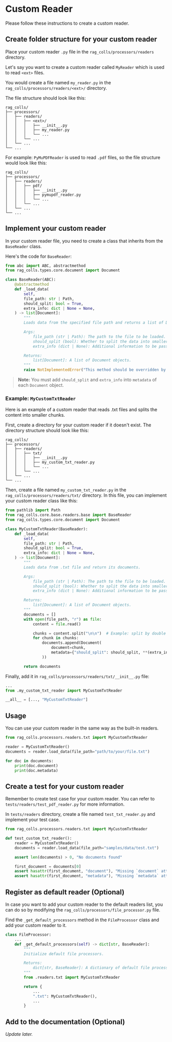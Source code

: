 # Custom Reader

Please follow these instructions to create a custom reader.

## Create folder structure for your custom reader

Place your custom reader `.py` file in the `rag_colls/processors/readers` directory.

Let's say you want to create a custom reader called `MyReader` which is used to read `<ext>` files.

You would create a file named `my_reader.py` in the `rag_colls/processors/readers/<ext>/` directory.

The file structure should look like this:

```text
rag_colls/
├── processors/
│   ├── readers/
│   │   ├── <ext>/
│   │   │   ├── __init__.py
│   │   │   ├── my_reader.py
│   │   │   └── ...
│   │   └── ...
│   └── ...
└── ...
```

For example: `PyMuPDFReader` is used to read `.pdf` files, so the file structure would look like this:

```text
rag_colls/
├── processors/
│   ├── readers/
│   │   ├── pdf/
│   │   │   ├── __init__.py
│   │   │   ├── pymupdf_reader.py
│   │   │   └── ...
│   │   └── ...
│   └── ...
└── ...
```

## Implement your custom reader

In your custom reader file, you need to create a class that inherits from the `BaseReader` class.

Here's the code for `BaseReader`:

```python
from abc import ABC, abstractmethod
from rag_colls.types.core.document import Document

class BaseReader(ABC):
    @abstractmethod
    def _load_data(
        self,
        file_path: str | Path,
        should_split: bool = True,
        extra_info: dict | None = None,
    ) -> list[Document]:
        """
        Loads data from the specified file path and returns a list of Document objects.

        Args:
            file_path (str | Path): The path to the file to be loaded.
            should_split (bool): Whether to split the data into smaller chunks.
            extra_info (dict | None): Additional information to be passed to the loader.

        Returns:
            list[Document]: A list of Document objects.
        """
        raise NotImplementedError("This method should be overridden by subclasses.")
```

> **Note:**
> You must add `should_split` and `extra_info` into `metadata` of each `Document` object.

### Example: `MyCustomTxtReader`

Here is an example of a custom reader that reads .txt files and splits the content into smaller chunks.

First, create a directory for your custom reader if it doesn't exist. The directory structure should look like this:

```text
rag_colls/
├── processors/
│   ├── readers/
│   │   ├── txt/
│   │   │   ├── __init__.py
│   │   │   ├── my_custom_txt_reader.py
│   │   │   └── ...
│   │   └── ...
│   └── ...
└── ...
```

Then, create a file named `my_custom_txt_reader.py` in the `rag_colls/processors/readers/txt/` directory.
In this file, you can implement your custom reader class like this:

```python
from pathlib import Path
from rag_colls.core.base.readers.base import BaseReader
from rag_colls.types.core.document import Document

class MyCustomTxtReader(BaseReader):
    def _load_data(
        self,
        file_path: str | Path,
        should_split: bool = True,
        extra_info: dict | None = None,
    ) -> list[Document]:
        """
        Loads data from .txt file and return its documents.

        Args:
            file_path (str | Path): The path to the file to be loaded.
            should_split (bool): Whether to split the data into smaller chunks.
            extra_info (dict | None): Additional information to be passed to the loader.

        Returns:
            list[Document]: A list of Document objects.
        """
        documents = []
        with open(file_path, "r") as file:
            content = file.read()

            chunks = content.split("\n\n")  # Example: split by double newlines
            for chunk in chunks:
                documents.append(Document(
                    document=chunk,
                    metadata={"should_split": should_split, **(extra_info or {})}
                ))

        return documents
```

Finally, add it in `rag_colls/processors/readers/txt/__init__.py` file:

```python
...
from .my_custom_txt_reader import MyCustomTxtReader

__all__ = [..., "MyCustomTxtReader"]
```

## Usage

You can use your custom reader in the same way as the built-in readers.

```python
from rag_colls.processors.readers.txt import MyCustomTxtReader

reader = MyCustomTxtReader()
documents = reader.load_data(file_path="path/to/your/file.txt")

for doc in documents:
    print(doc.document)
    print(doc.metadata)
```

## Create a test for your custom reader

Remember to create test case for your custom reader. You can refer to `tests/readers/test_pdf_reader.py` for more information.

In `tests/readers` directory, create a file named `test_txt_reader.py` and implement your test case.

```python
from rag_colls.processors.readers.txt import MyCustomTxtReader

def test_custom_txt_reader():
    reader = MyCustomTxtReader()
    documents = reader.load_data(file_path="samples/data/test.txt")

    assert len(documents) > 0, "No documents found"

    first_document = documents[0]
    assert hasattr(first_document, "document"), "Missing `document` attribute"
    assert hasattr(first_document, "metadata"), "Missing `metadata` attribute"
```

## Register as default reader (Optional)

In case you want to add your custom reader to the default readers list, you can do so by modifying the `rag_colls/processors/file_processor.py` file.

Find the `_get_default_processors` method in the `FileProcessor` class and add your custom reader to it.

```python
class FileProcessor:
    ...
    def _get_default_processors(self) -> dict[str, BaseReader]:
        """
        Initialize default file processors.

        Returns:
            dict[str, BaseReader]: A dictionary of default file processors.
        """
        from .readers.txt import MyCustomTxtReader

        return {
            ...
            ".txt": MyCustomTxtReader(),
            ...
        }
```

## Add to the documentation (Optional)

_Update later._
